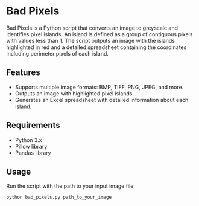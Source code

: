 # Bad Pixels

Bad Pixels is a Python script that converts an image to greyscale and identifies pixel islands. An island is defined as a group of contiguous pixels with values less than 1. The script outputs an image with the islands highlighted in red and a detailed spreadsheet containing the coordinates including perimeter pixels of each island.

## Features

- Supports multiple image formats: BMP, TIFF, PNG, JPEG, and more.
- Outputs an image with highlighted pixel islands.
- Generates an Excel spreadsheet with detailed information about each island.

## Requirements

- Python 3.x
- Pillow library
- Pandas library

## Usage

Run the script with the path to your input image file:

```python bad_pixels.py path_to_your_image```
